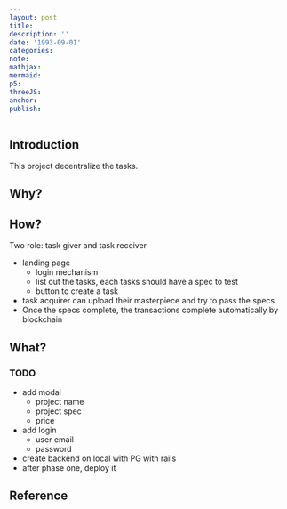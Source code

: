 ```yaml
---
layout: post
title:
description: ''
date: '1993-09-01'
categories:
note:
mathjax:
mermaid:
p5:
threeJS:
anchor:
publish:
---
```


## Introduction

This project decentralize the tasks.

## Why?

## How?

Two role: task giver and task receiver

* landing page
  * login mechanism
  * list out the tasks, each tasks should have a spec to test
  * button to create a task
* task acquirer can upload their masterpiece and try to pass the specs
* Once the specs complete, the transactions complete automatically by blockchain

## What?

### TODO

* add modal
  * project name
  * project spec
  * price
* add login
  * user email
  * password
* create backend on local with PG with rails
* after phase one, deploy it

## Reference
